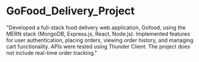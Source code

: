 # GoFood_Delivery_Project
"Developed a full-stack food delivery web application, Gofood, using the MERN stack (MongoDB, Express.js, React, Node.js). Implemented features for user authentication, placing orders, viewing order history, and managing cart functionality. APIs were tested using Thunder Client. The project does not include real-time order tracking."
